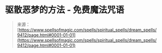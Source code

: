 <!--yml

category: 未分类

date: 2024-06-12 18:45:41

-->

# 驱散恶梦的方法 - 免费魔法咒语

> 来源：[https://www.spellsofmagic.com/spells/spiritual_spells/dream_spells/9412/page.html#0001-01-01](https://www.spellsofmagic.com/spells/spiritual_spells/dream_spells/9412/page.html#0001-01-01)
